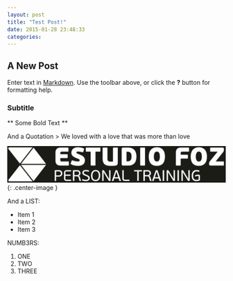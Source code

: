 ```yaml
---
layout: post
title: "Test Post!"
date: 2015-01-28 23:48:33
categories:
---
```


## A New Post

Enter text in [Markdown](http://daringfireball.net/projects/markdown/). Use the toolbar above, or click the **?** button for formatting help.

### Subtitle

** Some Bold Text **

And a Quotation > We loved with a love that was more than love

![This is an image](/images/logo.png){: .center-image }

And a LIST: 

- Item 1
- Item 2
- Item 3

NUMB3RS:

1. ONE
2. TWO
3. THREE
